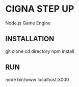 # CIGNA STEP UP #
Node.js Game Engine

## INSTALLATION ##
git clone 
cd directory
npm install

## RUN ##
node bin/www
localhost:3000